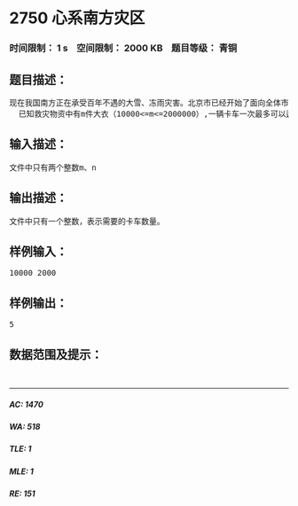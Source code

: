 # 2750 心系南方灾区   
### 时间限制： 1 s&nbsp;&nbsp;&nbsp;&nbsp;空间限制： 2000 KB&nbsp;&nbsp;&nbsp;&nbsp;题目等级： 青铜  
## 题目描述：  

<pre>
现在我国南方正在承受百年不遇的大雪、冻雨灾害。北京市已经开始了面向全体市民的捐款活动，并组织运力，以最快速度将这些救灾物资运送到灾区人民的手中。
  已知救灾物资中有m件大衣（10000<=m<=2000000）,一辆卡车一次最多可以运走n件（2000<=n<=10000）.请你编写程序计算一下，要将所有的大衣运走，北京市政府最少需要调动多少辆卡车参与运送。
</pre>
  
  
## 输入描述：  

<pre>
文件中只有两个整数m、n
</pre>
  
  
## 输出描述：  

<pre>
文件中只有一个整数，表示需要的卡车数量。
</pre>
  
  
## 样例输入：  

<pre>
10000 2000
</pre>
  
  
## 样例输出：  

<pre>
5
</pre>
  
  
## 数据范围及提示：  

<pre>
   
</pre>
  
  
***  

##### AC: 1470  
##### WA: 518  
##### TLE: 1  
##### MLE: 1  
##### RE: 151  
